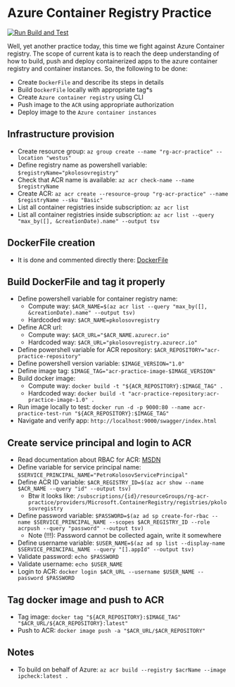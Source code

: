 # Azure Container Registry Practice

[![Run Build and Test](https://github.com/kolosovpetro/ACRPractice.AZ204/actions/workflows/run-build-and-test-dotnet.yml/badge.svg)](https://github.com/kolosovpetro/ACRPractice.AZ204/actions/workflows/run-build-and-test-dotnet.yml)

Well, yet another practice today, this time we fight against Azure Container registry.
The scope of current kata is to reach the deep understanding of how to build, push and deploy containerized apps to the
azure container registry and container instances.
So, the following to be done:

- Create `DockerFile` and describe its steps in details
- Build `DockerFile` locally with appropriate tag*s
- Create `Azure container registry` using CLI
- Push image to the `ACR` using appropriate authorization
- Deploy image to the `Azure container instances`

## Infrastructure provision

- Create resource group: `az group create --name "rg-acr-practice" --location "westus"`
- Define registry name as powershell variable: `$registryName="pkolosovregistry"`
- Check that ACR name is available: `az acr check-name --name $registryName`
- Create ACR: `az acr create --resource-group "rg-acr-practice" --name $registryName --sku "Basic"`
- List all container registries inside subscription: `az acr list`
- List all container registries inside subscription: `az acr list --query "max_by([], &creationDate).name" --output tsv`

## DockerFile creation

- It is done and commented directly
  there: [DockerFile](https://github.com/kolosovpetro/ACRPractice.AZ204/blob/master/ACRPractice.AZ204/Dockerfile)

## Build DockerFile and tag it properly

- Define powershell variable for container registry name:
    - Compute way: `$ACR_NAME=$(az acr list --query "max_by([], &creationDate).name" --output tsv)`
    - Hardcoded way: `$ACR_NAME=pkolosovregistry`
- Define ACR url:
    - Compute way: `$ACR_URL="$ACR_NAME.azurecr.io"`
    - Hardcoded way: `$ACR_URL="pkolosovregistry.azurecr.io"`
- Define powershell variable for ACR repository: `$ACR_REPOSITORY="acr-practice-repository"`
- Define powershell version variable: `$IMAGE_VERSION="1.0"`
- Define image tag: `$IMAGE_TAG="acr-practice-image-$IMAGE_VERSION"`
- Build docker image:
    - Compute way: `docker build -t "${ACR_REPOSITORY}:$IMAGE_TAG" .`
    - Hardcoded way: `docker build -t "acr-practice-repository:acr-practice-image-1.0" .`
- Run image locally to test: `docker run -d -p 9000:80 --name acr-practice-test-run "${ACR_REPOSITORY}:$IMAGE_TAG"`
- Navigate and verify app: `http://localhost:9000/swagger/index.html`

## Create service principal and login to ACR

- Read documentation about RBAC for
  ACR: [MSDN](https://docs.microsoft.com/en-us/azure/container-registry/container-registry-roles?tabs=azure-cli)
- Define variable for service principal name: `$SERVICE_PRINCIPAL_NAME="PetroKolosovServicePrincipal"`
- Define ACR ID variable: `$ACR_REGISTRY_ID=$(az acr show --name $ACR_NAME --query "id" --output tsv)`
    - Btw it looks
      like: `/subscriptions/{id}/resourceGroups/rg-acr-practice/providers/Microsoft.ContainerRegistry/registries/pkolosovregistry`
- Define password
  variable: `$PASSWORD=$(az ad sp create-for-rbac --name $SERVICE_PRINCIPAL_NAME --scopes $ACR_REGISTRY_ID --role acrpush --query "password" --output tsv)`
    - Note (!!!): Password cannot be collected again, write it somewhere
- Define username
  variable: `$USER_NAME=$(az ad sp list --display-name $SERVICE_PRINCIPAL_NAME --query "[].appId" --output tsv)`
- Validate password: `echo $PASSWORD`
- Validate username: `echo $USER_NAME`
- Login to ACR: `docker login $ACR_URL --username $USER_NAME --password $PASSWORD`

## Tag docker image and push to ACR

- Tag image: `docker tag "${ACR_REPOSITORY}:$IMAGE_TAG" "$ACR_URL/${ACR_REPOSITORY}:latest"`
- Push to ACR: `docker image push -a "$ACR_URL/$ACR_REPOSITORY"`

## Notes

- To build on behalf of Azure: `az acr build --registry $acrName --image ipcheck:latest .`